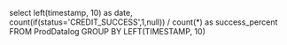 select left(timestamp, 10) as date, count(if(status='CREDIT_SUCCESS',1,null))  / count(*)  as success_percent
FROM ProdDatalog
GROUP BY LEFT(TIMESTAMP, 10)

